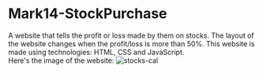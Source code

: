 # Mark14-StockPurchase
A website that tells the profit or loss made by them on stocks. 
The layout of the website changes when the profit/loss is more than 50%. 
This website is made using technologies: HTML, CSS and JavaScript.<br>
Here's the image of the website:
![stocks-cal](https://user-images.githubusercontent.com/97881261/192104359-d4fd1a70-9414-4d09-bff7-1d80da1e47a8.png)
